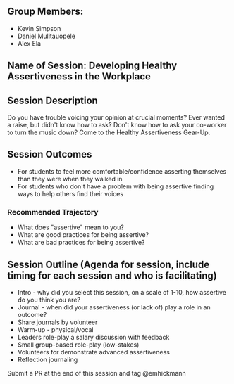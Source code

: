 ## Group Members:
* Kevin Simpson
* Daniel Mulitauopele
* Alex Ela

## Name of Session: Developing Healthy Assertiveness in the Workplace

## Session Description 

Do you have trouble voicing your opinion at crucial moments? Ever wanted a raise, but didn't know how to ask? Don't know how to ask your co-worker to turn the music down? Come to the Healthy Assertiveness Gear-Up.

## Session Outcomes 

* For students to feel more comfortable/confidence asserting themselves than they were when they walked in
* For students who don't have a problem with being assertive finding ways to help others find their voices

### Recommended Trajectory 

* What does "assertive" mean to you?
* What are good practices for being assertive?
* What are bad practices for being assertive?

## Session Outline (Agenda for session, include timing for each session and who is facilitating)

* Intro - why did you select this session, on a scale of 1-10, how assertive do you think you are?
* Journal - when did your assertiveness (or lack of) play a role in an outcome?
* Share journals by volunteer
* Warm-up - physical/vocal
* Leaders role-play a salary discussion with feedback
* Small group-based role-play (low-stakes)
* Volunteers for demonstrate advanced assertiveness
* Reflection journaling

   

Submit a PR at the end of this session and tag @emhickmann
